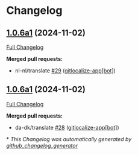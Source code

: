 # Changelog

## [1.0.6a1](https://github.com/OpenVoiceOS/ovos-ocp-pipeline-plugin/tree/1.0.6a1) (2024-11-02)

[Full Changelog](https://github.com/OpenVoiceOS/ovos-ocp-pipeline-plugin/compare/1.0.6a1...1.0.6a1)

**Merged pull requests:**

- nl-nl/translate [\#29](https://github.com/OpenVoiceOS/ovos-ocp-pipeline-plugin/pull/29) ([gitlocalize-app[bot]](https://github.com/apps/gitlocalize-app))

## [1.0.6a1](https://github.com/OpenVoiceOS/ovos-ocp-pipeline-plugin/tree/1.0.6a1) (2024-11-02)

[Full Changelog](https://github.com/OpenVoiceOS/ovos-ocp-pipeline-plugin/compare/1.0.5...1.0.6a1)

**Merged pull requests:**

- da-dk/translate [\#28](https://github.com/OpenVoiceOS/ovos-ocp-pipeline-plugin/pull/28) ([gitlocalize-app[bot]](https://github.com/apps/gitlocalize-app))



\* *This Changelog was automatically generated by [github_changelog_generator](https://github.com/github-changelog-generator/github-changelog-generator)*
